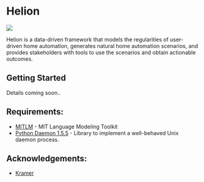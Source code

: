 # Helion
![](https://img.shields.io/badge/python-2.7.6-brightgreen.svg) 

Helion is a data-driven framework that models the regularities of user-driven home automation, generates natural home automation scenarios, and provides stakeholders with tools to use the scenarios and obtain actionable outcomes.

## Getting Started
Details coming soon..


## Requirements:
* [MITLM](https://github.com/mitlm/mitlm) - MIT Language Modeling Toolkit
* [Python Daemon 1.5.5](https://pypi.python.org/pypi/python-daemon/) - Library to implement a well-behaved Unix daemon process.


## Acknowledgements:
* [Kramer](https://github.com/martingwhite/kramer)
